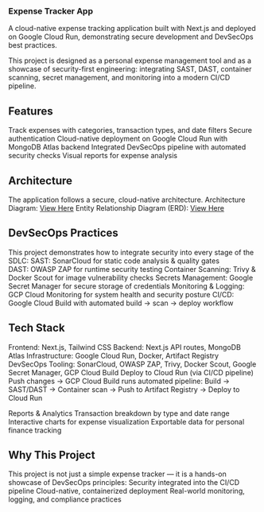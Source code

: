 ### Expense Tracker App

A cloud-native expense tracking application built with Next.js and deployed on Google Cloud Run, demonstrating secure development and DevSecOps best practices.

This project is designed as a personal expense management tool and as a showcase of security-first engineering: integrating SAST, DAST, container scanning, secret management, and monitoring into a modern CI/CD pipeline.

## Features

Track expenses with categories, transaction types, and date filters
Secure authentication 
Cloud-native deployment on Google Cloud Run with MongoDB Atlas backend
Integrated DevSecOps pipeline with automated security checks
Visual reports for expense analysis

## Architecture
The application follows a secure, cloud-native architecture.
Architecture Diagram: [View Here](https://psudhakar963.atlassian.net/wiki/external/OTk2MzdhZmY3MDEyNDgyODkxMDJmZjg4OTViNmI1MjU)
Entity Relationship Diagram (ERD): [View Here](https://psudhakar963.atlassian.net/wiki/external/NTAyZDQ3YzU2M2YzNDAwNGE5MzQxNTJkYjc0MDEzNTA)

## DevSecOps Practices
This project demonstrates how to integrate security into every stage of the SDLC:
SAST: SonarCloud
 for static code analysis & quality gates\
DAST: OWASP ZAP
 for runtime security testing
Container Scanning: Trivy
 & Docker Scout for image vulnerability checks
Secrets Management: Google Secret Manager
 for secure storage of credentials
Monitoring & Logging: GCP Cloud Monitoring for system health and security posture
CI/CD: Google Cloud Build with automated build → scan → deploy workflow

## Tech Stack

Frontend: Next.js, Tailwind CSS
Backend: Next.js API routes, MongoDB Atlas
Infrastructure: Google Cloud Run, Docker, Artifact Registry
DevSecOps Tooling: SonarCloud, OWASP ZAP, Trivy, Docker Scout, Google Secret Manager, GCP Cloud Build
Deploy to Cloud Run (via CI/CD pipeline)
Push changes → GCP Cloud Build runs automated pipeline:
Build → SAST/DAST → Container scan → Push to Artifact Registry → Deploy to Cloud Run

Reports & Analytics
Transaction breakdown by type and date range
Interactive charts for expense visualization
Exportable data for personal finance tracking

## Why This Project
This project is not just a simple expense tracker — it is a hands-on showcase of DevSecOps principles:
Security integrated into the CI/CD pipeline
Cloud-native, containerized deployment
Real-world monitoring, logging, and compliance practices